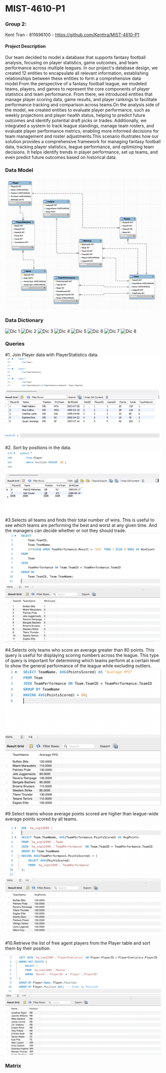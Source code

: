 # MIST-4610-P1
### Group 2:
Kent Tran - 811696100 - https://github.com/Kenttra/MIST-4610-P1
#### Project Description
Our team decided to model a database that supports fantasy football analysis, focusing on player statistics, game outcomes, and team performance across multiple leagues. In our project's database design, we created 12 entities to encapsulate all relevant information, establishing relationships between these entities to form a comprehensive data model.From the perspective of a fantasy football league, we modeled teams, players, and games to represent the core components of player statistics and team performance. From there, we introduced entities that manage player scoring data, game results, and player rankings to facilitate performance tracking and comparison across teams.On the analysis side of the model, we created entities to evaluate player performance, such as weekly projections and player health status, helping to predict future outcomes and identify potential draft picks or trades. Additionally, we integrated a system to track league standings, manage team rosters, and evaluate player performance metrics, enabling more informed decisions for team management and roster adjustments.This scenario illustrates how our solution provides a comprehensive framework for managing fantasy football data, tracking player statistics, league performance, and optimizing team decisions. It helps identify trends in player performance, set up teams, and even predict future outcomes based on historical data.
### Data Model 
![Data_Model](https://github.com/Kenttra/MIST-4610-P1/blob/main/mist4610-p1%20data%20model.png)
### Data Dictionary
![Dic 1](https://github.com/Shaan-Bhagat/MIST-4610-Project-1/blob/main/Screenshot%202024-09-30%20at%201.02.33%20AM.png)
![Dic 2](https://github.com/Shaan-Bhagat/MIST-4610-Project-1/blob/main/Screenshot%202024-09-30%20at%201.02.39%20AM.png)
![Dic 3](https://github.com/Shaan-Bhagat/MIST-4610-Project-1/blob/main/Screenshot%202024-09-30%20at%201.02.43%20AM.png)
![Dic 4](https://github.com/Shaan-Bhagat/MIST-4610-Project-1/blob/main/Screenshot%202024-09-30%20at%201.02.48%20AM.png)
![Dic 5](https://github.com/Shaan-Bhagat/MIST-4610-Project-1/blob/main/Screenshot%202024-09-30%20at%201.02.58%20AM.png)
![Dic 6](https://github.com/Shaan-Bhagat/MIST-4610-Project-1/blob/main/Screenshot%202024-09-30%20at%201.03.04%20AM.png)
![Dic 7](https://github.com/Shaan-Bhagat/MIST-4610-Project-1/blob/main/Screenshot%202024-09-30%20at%201.03.10%20AM.png)
![Dic 8](https://github.com/Shaan-Bhagat/MIST-4610-Project-1/blob/main/Screenshot%202024-09-30%20at%201.03.14%20AM.png)
### Queries
#1. Join Player data with PlayerStatistics data.
![Q1](https://github.com/Kenttra/MIST-4610-P1/blob/main/Q1)

#2. Sort by positions in the data.
![Q2](https://github.com/Kenttra/MIST-4610-P1/blob/main/Q2)

#3.Selects all teams and finds their total number of wins. This is useful to see which teams are performing the best and worst at any given time. And the managers can decide whether or not they should trade.
![Q3](https://github.com/lwh12347/Mist-4610/blob/main/Q3.png)

#4.Selects only teams who score an average greater than 80 points. This query is useful for displaying scoring numbers across the league. This type of query is important for determining which teams perform at a certain level to show the general performance of the league while excluding outliers.
![Q4](https://github.com/lwh12347/Mist-4610/blob/main/Q4.png)

#9.Select teams whose average points scored are higher than league-wide average points scored by all teams.

![Q9](https://github.com/SahilPnc/MIST-4610-Project-1-/blob/main/Q9.png)

#10.Retrieve the list of free agent players from the Player table and sort them by their position.

![Q10](https://github.com/SahilPnc/MIST-4610-Project-1-/blob/main/Q10.png)

### Matrix

